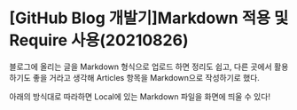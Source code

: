 # [GitHub Blog 개발기]Markdown 적용 및 Require 사용(20210826)

블로그에 올리는 글을 Markdown 형식으로 업로드 하면 정리도 쉽고, 다른 곳에서 활용하기도 좋을 거라고 생각해 Articles 항목을 Markdown으로 작성하기로 했다. 



아래의 방식대로 따라하면 Local에 있는 Markdown 파일을 화면에 띄울 수 있다!